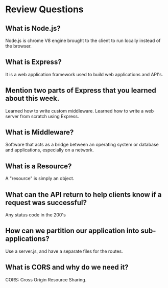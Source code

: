 # Review Questions

## What is Node.js?
Node.js is chrome V8 engine brought to the client to run locally instead of the browser.

## What is Express?
It is a web application framework used to build web applications and API's.

## Mention two parts of Express that you learned about this week.
Learned how to write custom middleware. 
Learned how to write a web server from scratch using Express.

## What is Middleware?
Software that acts as a bridge between an operating system or database and applications, especially on a network.

## What is a Resource?
A "resource" is simply an object.

## What can the API return to help clients know if a request was successful?
Any status code in the 200's

## How can we partition our application into sub-applications?
Use a server.js, and have a separate files for the routes.

## What is CORS and why do we need it?
CORS: Cross Origin Resource Sharing. 